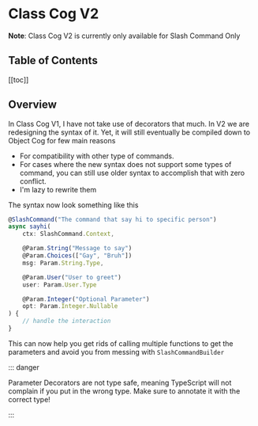 # Class Cog V2

**Note**: Class Cog V2 is currently only available for Slash Command Only

## Table of Contents

[[toc]]

## Overview

In Class Cog V1, I have not take use of decorators that much. In V2 we are redesigning
the syntax of it. Yet, it will still eventually be compiled down to Object Cog for few main reasons

- For compatibility with other type of commands.
- For cases where the new syntax does not support some types of command, you can
  still use older syntax to accomplish that with zero conflict.
- I'm lazy to rewrite them

The syntax now look something like this

```ts
@SlashCommand("The command that say hi to specific person")
async sayhi(
    ctx: SlashCommand.Context,

    @Param.String("Message to say")
    @Param.Choices(["Gay", "Bruh"])
    msg: Param.String.Type,

    @Param.User("User to greet")
    user: Param.User.Type

    @Param.Integer("Optional Parameter")
    opt: Param.Integer.Nullable
) {
    // handle the interaction
}
```

This can now help you get rids of calling multiple functions to get the parameters
and avoid you from messing with `SlashCommandBuilder`

::: danger

Parameter Decorators are not type safe, meaning TypeScript will not complain
if you put in the wrong type. Make sure to annotate it with the correct type!

:::

